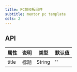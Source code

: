```yaml
---
title: PC端模板组件
subtitle: mentor pc template
cols: 2
---
```


## API

属性 | 说明 | 类型 | 默认值
----|-----|------|------
| title        | 标题 | String   | '' |
